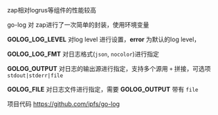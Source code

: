 zap相对logrus等组件的性能较高

go-log 对 zap进行了一次简单的封装，使用环境变量

**GOLOG_LOG_LEVEL**  对log level 进行设置，**error** 为默认的log level，

**GOLOG_LOG_FMT** 对日志格式(`json`, `nocolor`)进行指定

**GOLOG_OUTPUT** 对日志的输出源进行指定，支持多个源用 `+` 拼接，可选项 `stdout|stderr|file`

**GOLOG_FILE** 对日志文件进行指定，需要 **GOLOG_OUTPUT**  带有 `file` 

项目代码 https://github.com/ipfs/go-log

